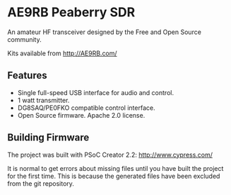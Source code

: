 # AE9RB Peaberry SDR

An amateur HF transceiver designed by the Free and Open Source community.

Kits available from http://AE9RB.com/

## Features

 * Single full-speed USB interface for audio and control.
 * 1 watt transmitter.
 * DG8SAQ/PE0FKO compatible control interface.
 * Open Source firmware.  Apache 2.0 license.

## Building Firmware

The project was built with PSoC Creator 2.2:
http://www.cypress.com/

It is normal to get errors about missing files until you have built
the project for the first time.  This is because the generated files
have been excluded from the git repository. 
